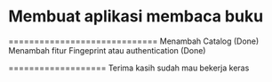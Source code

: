 # Membuat aplikasi membaca buku

=============================
Menambah Catalog (Done)
Menambah fitur Fingeprint atau authentication (Done)

===================
Terima kasih sudah mau bekerja keras
